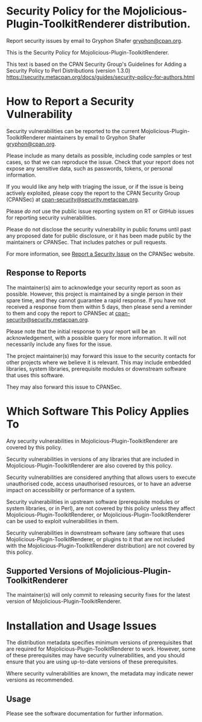 # Security Policy for the Mojolicious-Plugin-ToolkitRenderer distribution.

Report security issues by email to Gryphon Shafer <gryphon@cpan.org>.

This is the Security Policy for Mojolicious-Plugin-ToolkitRenderer.

This text is based on the CPAN Security Group's Guidelines for Adding
a Security Policy to Perl Distributions (version 1.3.0)
https://security.metacpan.org/docs/guides/security-policy-for-authors.html

# How to Report a Security Vulnerability

Security vulnerabilities can be reported to the current Mojolicious-Plugin-ToolkitRenderer
maintainers by email to Gryphon Shafer <gryphon@cpan.org>.

Please include as many details as possible, including code samples
or test cases, so that we can reproduce the issue.  Check that your
report does not expose any sensitive data, such as passwords,
tokens, or personal information.

If you would like any help with triaging the issue, or if the issue
is being actively exploited, please copy the report to the CPAN
Security Group (CPANSec) at <cpan-security@security.metacpan.org>.

Please *do not* use the public issue reporting system on RT or
GitHub issues for reporting security vulnerabilities.

Please do not disclose the security vulnerability in public forums
until past any proposed date for public disclosure, or it has been
made public by the maintainers or CPANSec.  That includes patches or
pull requests.

For more information, see
[Report a Security Issue](https://security.metacpan.org/docs/report.html)
on the CPANSec website.

## Response to Reports

The maintainer(s) aim to acknowledge your security report as soon as
possible.  However, this project is maintained by a single person in
their spare time, and they cannot guarantee a rapid response.  If you
have not received a response from them within 5 days, then
please send a reminder to them and copy the report to CPANSec at
<cpan-security@security.metacpan.org>.

Please note that the initial response to your report will be an
acknowledgement, with a possible query for more information.  It
will not necessarily include any fixes for the issue.

The project maintainer(s) may forward this issue to the security
contacts for other projects where we believe it is relevant.  This
may include embedded libraries, system libraries, prerequisite
modules or downstream software that uses this software.

They may also forward this issue to CPANSec.

# Which Software This Policy Applies To

Any security vulnerabilities in Mojolicious-Plugin-ToolkitRenderer are covered by this policy.

Security vulnerabilities in versions of any libraries that are
included in Mojolicious-Plugin-ToolkitRenderer are also covered by this policy.

Security vulnerabilities are considered anything that allows users
to execute unauthorised code, access unauthorised resources, or to
have an adverse impact on accessibility or performance of a system.

Security vulnerabilities in upstream software (prerequisite modules
or system libraries, or in Perl), are not covered by this policy
unless they affect Mojolicious-Plugin-ToolkitRenderer, or Mojolicious-Plugin-ToolkitRenderer can
be used to exploit vulnerabilities in them.

Security vulnerabilities in downstream software (any software that
uses Mojolicious-Plugin-ToolkitRenderer, or plugins to it that are not included with the
Mojolicious-Plugin-ToolkitRenderer distribution) are not covered by this policy.

## Supported Versions of Mojolicious-Plugin-ToolkitRenderer

The maintainer(s) will only commit to releasing security fixes for
the latest version of Mojolicious-Plugin-ToolkitRenderer.

# Installation and Usage Issues

The distribution metadata specifies minimum versions of
prerequisites that are required for Mojolicious-Plugin-ToolkitRenderer to work.  However, some
of these prerequisites may have security vulnerabilities, and you
should ensure that you are using up-to-date versions of these
prerequisites.

Where security vulnerabilities are known, the metadata may indicate
newer versions as recommended.

## Usage

Please see the software documentation for further information.
